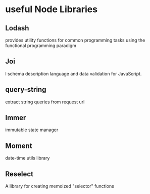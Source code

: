 # useful Node Libraries

## Lodash

provides utility functions for common programming tasks using the functional programming paradigm

## Joi

l schema description language and data validation for JavaScript.

## query-string

extract string queries from request url

## Immer

immutable state manager

## Moment

date-time utils library

## Reselect

A library for creating memoized "selector" functions
